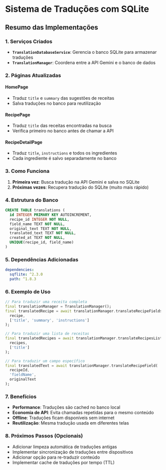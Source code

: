 # Sistema de Traduções com SQLite

## Resumo das Implementações

### 1. Serviços Criados

- **`TranslationDatabaseService`**: Gerencia o banco SQLite para armazenar traduções
- **`TranslationManager`**: Coordena entre a API Gemini e o banco de dados

### 2. Páginas Atualizadas

#### HomePage
- Traduz `title` e `summary` das sugestões de receitas
- Salva traduções no banco para reutilização

#### RecipePage  
- Traduz `title` das receitas encontradas na busca
- Verifica primeiro no banco antes de chamar a API

#### RecipeDetailPage
- Traduz `title`, `instructions` e todos os ingredientes
- Cada ingrediente é salvo separadamente no banco

### 3. Como Funciona

1. **Primeira vez**: Busca tradução na API Gemini e salva no SQLite
2. **Próximas vezes**: Recupera tradução do SQLite (muito mais rápido)

### 4. Estrutura do Banco

```sql
CREATE TABLE translations (
  id INTEGER PRIMARY KEY AUTOINCREMENT,
  recipe_id INTEGER NOT NULL,
  field_name TEXT NOT NULL,
  original_text TEXT NOT NULL,
  translated_text TEXT NOT NULL,
  created_at TEXT NOT NULL,
  UNIQUE(recipe_id, field_name)
)
```

### 5. Dependências Adicionadas

```yaml
dependencies:
  sqflite: ^2.3.0
  path: ^1.8.3
```

### 6. Exemplo de Uso

```dart
// Para traduzir uma receita completa
final translationManager = TranslationManager();
final translatedRecipe = await translationManager.translateRecipeFields(
  recipe,
  ['title', 'summary', 'instructions']
);

// Para traduzir uma lista de receitas
final translatedRecipes = await translationManager.translateRecipesList(
  recipes,
  ['title']
);

// Para traduzir um campo específico
final translatedText = await translationManager.translateRecipeField(
  recipeId,
  'fieldName',
  originalText
);
```

### 7. Benefícios

- **Performance**: Traduções são cached no banco local
- **Economia de API**: Evita chamadas repetidas para o mesmo conteúdo
- **Offline**: Traduções ficam disponíveis sem internet
- **Reutilização**: Mesma tradução usada em diferentes telas

### 8. Próximos Passos (Opcionais)

- Adicionar limpeza automática de traduções antigas
- Implementar sincronização de traduções entre dispositivos
- Adicionar opção para re-traduzir conteúdo
- Implementar cache de traduções por tempo (TTL)
